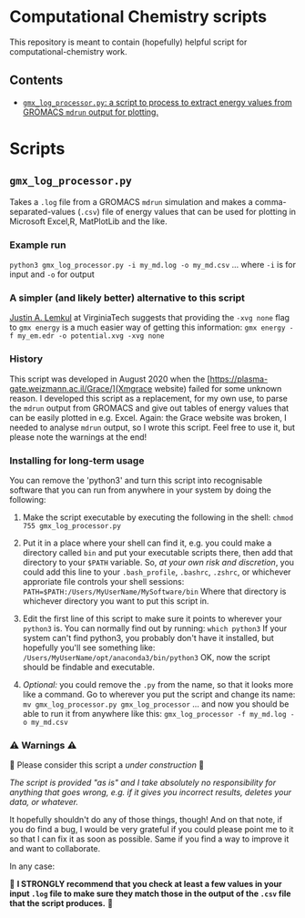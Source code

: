 # Computational Chemistry scripts
This repository is meant to contain (hopefully) helpful script for computational-chemistry work.
## Contents
* [`gmx_log_processor.py`: a script to process to extract energy values from GROMACS `mdrun` output for plotting.](#gmx_log_processor.py)

# Scripts
## <a name='gmx_log_processor.py'></a> `gmx_log_processor.py`
Takes a `.log` file from a GROMACS `mdrun` simulation and makes a comma-separated-values (`.csv`) file of energy values that can be used for plotting in Microsoft Excel,R, MatPlotLib and the like.

### Example run
`python3 gmx_log_processor.py -i my_md.log -o my_md.csv`
... where `-i` is for input and `-o` for output

### A simpler (and likely better) alternative to this script
[Justin A. Lemkul](https://www.biochem.vt.edu/people/faculty/JustinLemkul.html) at VirginiaTech suggests that providing the `-xvg none` flag to `gmx energy` is a much easier way of getting this information:
`gmx energy -f my_em.edr -o potential.xvg -xvg none`

### History
This script was developed in August 2020 when the [https://plasma-gate.weizmann.ac.il/Grace/](Xmgrace website) failed for some unknown reason. I developed this script as a replacement, for my own use, to parse the `mdrun` output from GROMACS and give out tables of energy values that can be easily plotted in e.g. Excel. Again: the Grace website was broken, I needed to analyse `mdrun` output, so I wrote this script. Feel free to use it, but please note the warnings at the end!

### Installing for long-term usage
You can remove the 'python3' and turn this script into recognisable software that you can run from anywhere in your system by doing the following:
1. Make the script executable by executing the following in the shell:
`chmod 755 gmx_log_processor.py`

2. Put it in a place where your shell can find it, e.g. you could make a directory called `bin` and put your executable scripts there, then add that directory to your `$PATH` variable. So, _at your own risk and discretion_, you could add this line to your `.bash_profile`, `.bashrc`, `.zshrc`, or whichever approriate file controls your shell sessions:
`PATH=$PATH:/Users/MyUserName/MySoftware/bin`
Where that directory is whichever directory you want to put this script in.

3. Edit the first line of this script to make sure it points to wherever your `python3` is. You can normally find out by running:
`which python3`
If your system can't find python3, you probably don't have it installed, but hopefully you'll see something like:
`/Users/MyUserName/opt/anaconda3/bin/python3`
OK, now the script should be findable and executable.

4. _Optional:_ you could remove the `.py` from the name, so that it looks more like a command. Go to wherever you put the script and change its name:
`mv gmx_log_processor.py gmx_log_processor`
... and now you should be able to run it from anywhere like this:
`gmx_log_processor -f my_md.log -o my_md.csv`


### :warning: Warnings :warning:

:construction: Please consider this script a _under construction_ :construction:

_The script is provided "as is" and I take absolutely no responsibility for anything that goes wrong, e.g. if it gives you incorrect results, deletes your data, or whatever._

It hopefully shouldn't do any of those things, though! And on that note, if you do find a bug, I would be very grateful if you could please point me to it so that I can fix it as soon as possible. Same if you find a way to improve it and want to collaborate.

In any case:

:rotating_light: **I STRONGLY recommend that you check at least a few values in your input `.log` file to make sure they match those in the output of the `.csv` file that the script produces.** :rotating_light:

